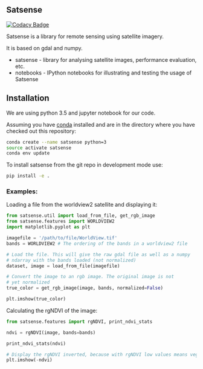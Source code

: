 ## Satsense

[![Codacy Badge](https://api.codacy.com/project/badge/Grade/2a8eb394c4e64228b7f8501c2fadbc51)](https://app.codacy.com/app/DynaSlum/satsense?utm_source=github.com&utm_medium=referral&utm_content=DynaSlum/satsense&utm_campaign=badger)

Satsense is a library for remote sensing using satellite imagery.

It is based on gdal and numpy.

* satsense - library for analysing satellite images, performance evaluation, etc.
* notebooks - IPython notebooks for illustrating and testing the usage of Satsense

## Installation
We are using python 3.5 and jupyter notebook for our code.

Assuming you have [conda](https://conda.io) installed and are in the
directory where you have checked out this repository:

```bash
conda create --name satsense python=3
source activate satsense
conda env update
```

To install satsense from the git repo in development mode use:
```bash
pip install -e .
```

### Examples:
Loading a file from the worldview2 satellite and displaying it:
```python
from satsense.util import load_from_file, get_rgb_image
from satsense.features import WORLDVIEW2
import matplotlib.pyplot as plt

imagefile = '/path/to/file/WorldView.tif'
bands = WORLDVIEW2 # The ordering of the bands in a worldview2 file

# Load the file. This will give the raw gdal file as well as a numpy
# ndarray with the bands loaded (not normalized)
dataset, image = load_from_file(imagefile)

# Convert the image to an rgb image. The original image is not
# yet normalized
true_color = get_rgb_image(image, bands, normalized=False)

plt.imshow(true_color)
```

Calculating the rgNDVI of the image:
```python
from satsense.features import rgNDVI, print_ndvi_stats

ndvi = rgNDVI(image, bands=bands)

print_ndvi_stats(ndvi)

# Display the rgNDVI inverted, because with rgNDVI low values means vegetation
plt.imshow(-ndvi)
```
